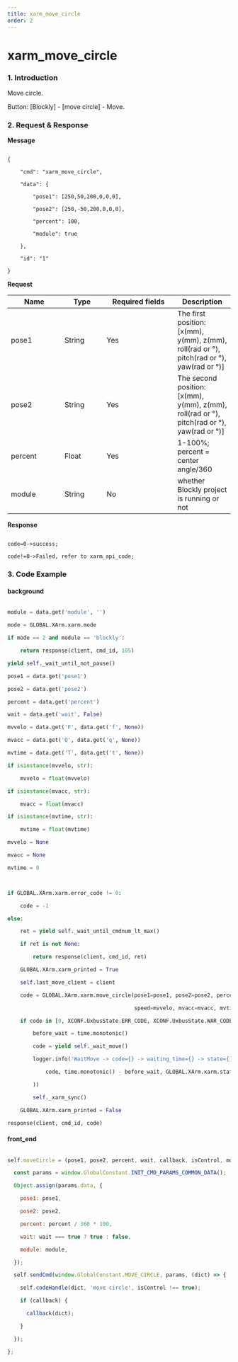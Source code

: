 ```yaml
---
title: xarm_move_circle
order: 2
---
```

# xarm_move_circle



### 1. Introduction



Move circle.



Button: \[Blockly] - \[move circle] - Move.



### 2. Request & Response



**Message**



```

{

    "cmd": "xarm_move_circle",

    "data": {

        "pose1": [250,50,200,0,0,0],

        "pose2": [250,-50,200,0,0,0],

        "percent": 100, 

        "module": true

    },

    "id": "1"

}

```

**Request**



<table data-full-width="true"><thead><tr><th width="105">Name</th><th width="79">Type</th><th width="144">Required fields</th><th>Description</th></tr></thead><tbody><tr><td>pose1</td><td>String</td><td>Yes</td><td>The first position: [x(mm), y(mm), z(mm), roll(rad or °), pitch(rad or °), yaw(rad or °)]</td></tr><tr><td>pose2</td><td>String</td><td>Yes</td><td>The second position: [x(mm), y(mm), z(mm), roll(rad or °), pitch(rad or °), yaw(rad or °)]</td></tr><tr><td>percent</td><td>Float</td><td>Yes</td><td>1-100%; percent = center angle/360</td></tr><tr><td>module</td><td>String</td><td>No</td><td>whether Blockly project is running or not</td></tr></tbody></table>





**Response**



```

code=0->success;

code!=0->Failed, refer to xarm_api_code;

```





### 3. Code Example



#### background



```python

module = data.get('module', '')

mode = GLOBAL.XArm.xarm.mode

if mode == 2 and module == 'blockly':

    return response(client, cmd_id, 105)

yield self._wait_until_not_pause()

pose1 = data.get('pose1')

pose2 = data.get('pose2')

percent = data.get('percent')

wait = data.get('wait', False)

mvvelo = data.get('F', data.get('f', None))

mvacc = data.get('Q', data.get('q', None))

mvtime = data.get('T', data.get('t', None))

if isinstance(mvvelo, str):

    mvvelo = float(mvvelo)

if isinstance(mvacc, str):

    mvacc = float(mvacc)

if isinstance(mvtime, str):

    mvtime = float(mvtime)

mvvelo = None

mvacc = None

mvtime = 0



if GLOBAL.XArm.xarm.error_code != 0:

    code = -1

else:

    ret = yield self._wait_until_cmdnum_lt_max()

    if ret is not None:

        return response(client, cmd_id, ret)

    GLOBAL.XArm.xarm_printed = True

    self.last_move_client = client

    code = GLOBAL.XArm.xarm.move_circle(pose1=pose1, pose2=pose2, percent=percent,

                                        speed=mvvelo, mvacc=mvacc, mvtime=mvtime, wait=False)

    if code in [0, XCONF.UxbusState.ERR_CODE, XCONF.UxbusState.WAR_CODE] and wait:

        before_wait = time.monotonic()

        code = yield self._wait_move()

        logger.info('WaitMove -> code={} -> waiting_time={} -> state={}'.format(

            code, time.monotonic() - before_wait, GLOBAL.XArm.xarm.state

        ))

        self._xarm_sync()

    GLOBAL.XArm.xarm_printed = False

response(client, cmd_id, code)

```



#### front\_end



```javascript

self.moveCircle = (pose1, pose2, percent, wait, callback, isControl, module) => {

  const params = window.GlobalConstant.INIT_CMD_PARAMS_COMMON_DATA();

  Object.assign(params.data, {

    pose1: pose1,

    pose2: pose2,

    percent: percent / 360 * 100,

    wait: wait === true ? true : false,

    module: module,

  });

  self.sendCmd(window.GlobalConstant.MOVE_CIRCLE, params, (dict) => {

    self.codeHandle(dict, 'move circle', isControl !== true);

    if (callback) {

      callback(dict);

    }

  });

};

```
